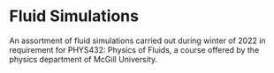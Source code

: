 # Fluid Simulations
An assortment of fluid simulations carried out during winter of 2022 in requirement for PHYS432: Physics of Fluids, a course offered by the physics department of McGill University.
